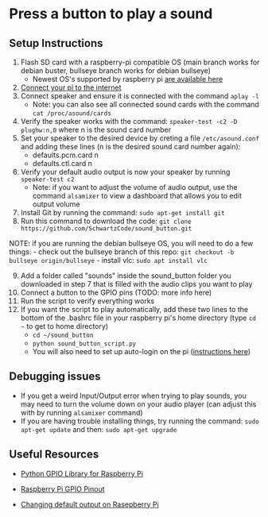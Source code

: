 # Press a button to play a sound

## Setup Instructions
1. Flash SD card with a raspberry-pi compatible OS (main branch works for debian buster, bullseye branch works for debian bullseye)
    - Newest OS's supported by raspberry pi [are available here](https://www.raspberrypi.com/software/operating-systems/)
2. [Connect your pi to the internet](https://raspberrypihq.com/how-to-connect-your-raspberry-pi-to-wifi/)
3. Connect speaker and ensure it is connected with the command `aplay -l`
    - Note: you can also see all connected sound cards with the command `cat /proc/asound/cards`
4. Verify the speaker works with the command: `speaker-test -c2 -D plughw:n,0` where n is the sound card number
5. Set your speaker to the desired device by creting a file `/etc/asound.conf` and adding these lines (n is the desired sound card number again):
    - defaults.pcm.card n
    - defaults.ctl.card n
6. Verify your default audio output is now your speaker by running `speaker-test c2`
    - Note: if you want to adjust the volume of audio output, use the command `alsamixer` to view a dashboard that allows you to edit output volume
7. Install Git by running the command: `sudo apt-get install git`
8. Run this command to download the code: `git clone https://github.com/SchwartzCode/sound_button.git`

NOTE: if you are running the debian bullseye OS, you will need to do a few things:
        - check out the bullseye branch of this repo: `git checkout -b bullseye origin/bullseye`
        - install vlc: `sudo apt install vlc`
        
9. Add a folder called "sounds" inside the sound\_button folder you downloaded in step 7 that is filled with the audio clips you want to play
10. Connect a button to the GPIO pins (TODO: more info here)
11. Run the script to verify everything works
12. If you want the script to play automatically, add these two lines to the bottom of the .bashrc file in your raspberry pi's home directory (type `cd ~` to get to home directory)
    - `cd ~/sound_button`
    - `python sound_button_script.py`
    - You will also need to set up auto-login on the pi ([instructions here](https://raspberrypi.stackexchange.com/questions/40415/how-to-enable-auto-login))

## Debugging issues
- If you get a weird Input/Output error when trying to play sounds, you may need to turn the volume down on your audio player (can adjust this with by running `alsamixer` command)
- If you are having trouble installing things, try running the command: `sudo apt-get update` and then: `sudo apt-get upgrade`

## Useful Resources

- [Python GPIO Library for Raspberry Pi](https://sourceforge.net/p/raspberry-gpio-python/wiki/BasicUsage/)

- [Raspberry Pi GPIO Pinout](https://iot4beginners.com/difference-between-bcm-and-board-pin-numbering-in-raspberry-pi/)

- [Changing default output on Rasepberry Pi](https://learn.adafruit.com/usb-audio-cards-with-a-raspberry-pi/updating-alsa-config)
